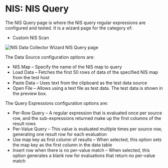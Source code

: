 # NIS: NIS Query

The NIS Query page is where the NIS query regular expressions are configured and tested. It is a
wizard page for the category of:

- Custom NIS Scan

![NIS Data Collector Wizard NIS Query page](/img/product_docs/accessanalyzer/admin/datacollector/nis/query.webp)

The Data Source configuration options are:

- NIS Map – Specify the name of the NIS map to query
- Load Data – Fetches the first 50 rows of data of the specified NIS map from the test host
- Paste Data – Uses text from the clipboard as the test data source
- Open File – Allows using a text file as test data. The test data is shown in the preview box.

The Query Expressions configuration options are:

- Per-Row Query – A regular expression that is evaluated once per source row, and the
  sub-expressions returned make up the first columns of the result rows
- Per-Value Query – This value is evaluated multiple times per source row, generating one result row
  for each evaluation
- Use map key as first column of results – When selected, this option sets the map key as the first
  column in the data table
- Insert row when there is no per-value match – When selected, this option generates a blank row for
  evaluations that return no per-value match
